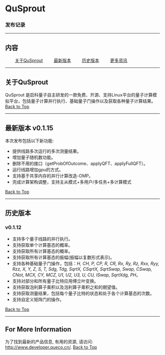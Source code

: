# QuSprout

### 发布记录

---
<p id="0"></p >

## 内容

$\qquad$[关于QuSprout](#1)
$\qquad$[最新版本](#2)
$\qquad$[历史版本](#3)
$\qquad$[更多资讯](#4)

---

<p id="1"></p >

## 关于QuSprout
QuSprout 是启科量子自主研发的一款免费、开源、支持Linux平台的量子计算模拟平台，包括量子计算并行执行、基础量子门操作以及获取各种量子计算结果。
[Back to Top](#0)

---
<p id="2"></p >

## 最新版本 v0.1.15
本次发布包括以下新功能: 
* 提供线路多次运行的多次测量结果。
* 增加量子随机数功能。
* 删除不用的接口（getProbOfOutcome、applyQFT、applyFullQFT）。
* 运行线路增加gpu的方式。
* 支持基于共享内存的并行计算改造-OMP。
* 完成计算架构调整，支持主从模式+多用户/多任务+多计算模式
  
[Back to Top](#0)

---
<p id="3"></p >

## 历史版本
### v0.1.12
* 支持多个量子线路的并行执行。
* 支持获取单个计算基态的概率。
* 支持获取所有计算基态的概率。
* 支持获取所有计算基态的振幅(振幅以复数形式表示)。
* 支持各种基础量子门操作，包括：*H, CH, P, CP, R, CR, Rx, Ry, Rz, Rxx, Ryy, Rzz, X, Y, Z, S, T, Sdg, Tdg, SqrtX, CSqrtX, SqrtSwap, Swap, CSwap, CNot, MCX, CY, MCZ, U1, U2, U3, U, CU, ISwap, SqrtXdg, PH*。
* 支持对部分和所有量子比特应用傅立叶变换。
* 支持获取泡利算子乘积以及泡利算子乘积之和的期望值。
* 支持获取测量结果，包括每个量子比特的状态和处于各个计算基态的次数。
* 支持自定义矩阵门的操作。

[Back to Top](#0)

---
<p id="4"></p >

## For More Information
为了找到最新的产品信息, 有用的资源, 请访问: http://www.developer.queco.cn/.
[Back to Top](#0)
